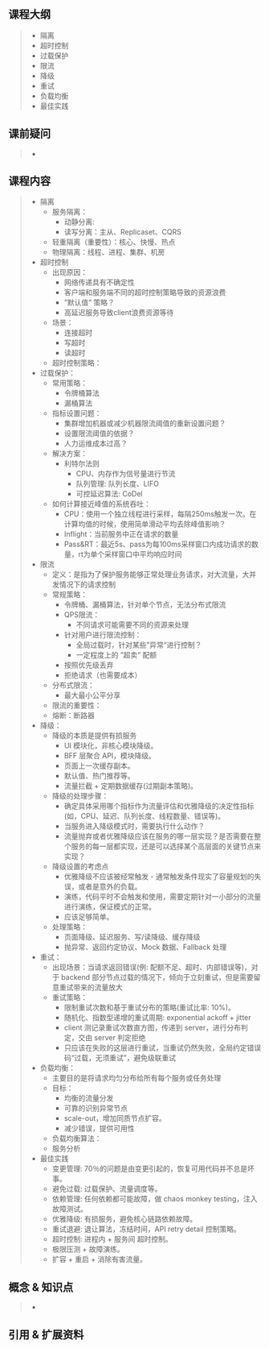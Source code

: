 ## 课程大纲

>- 隔离
>- 超时控制
>- 过载保护
>- 限流
>- 降级
>- 重试
>- 负载均衡
>- 最佳实践



## 课前疑问

> - 

## 课程内容

> - 隔离
>   - 服务隔离：
>     - 动静分离:
>     - 读写分离：主从、Replicaset、CQRS
>   - 轻重隔离（重要性）：核心、快慢、热点
>   - 物理隔离：线程、进程、集群、机房
> - 超时控制
>   - 出现原因：
>     - 网络传递具有不确定性
>     - 客户端和服务端不同的超时控制策略导致的资源浪费
>     - ”默认值“ 策略？
>     - 高延迟服务导致client浪费资源等待
>   - 场景：
>     - 连接超时
>     - 写超时
>     - 读超时
>   - 超时控制策略：
> - 过载保护：
>   - 常用策略：
>     - 令牌桶算法
>     - 漏桶算法
>   - 指标设置问题：
>     - 集群增加机器或减少机器限流阈值的重新设置问题？
>     - 设置限流阈值的依据？
>     - 人力运维成本过高？
>   - 解决方案：
>     - 利特尔法则
>       - CPU、内存作为信号量进行节流
>       - 队列管理: 队列长度、LIFO
>       - 可控延迟算法: CoDel
>   - 如何计算接近峰值的系统吞吐：
>     - CPU：使用一个独立线程进行采样，每隔250ms触发一次。在计算均值的时候，使用简单滑动平均去除峰值影响？
>     - Inflight：当前服务中正在请求的数量
>     - Pass&RT：最近5s、pass为每100ms采样窗口内成功请求的数量，rt为单个采样窗口中平均响应时间
> - 限流
>   - 定义：是指为了保护服务能够正常处理业务请求，对大流量，大并发情况下的请求控制
>   - 常规策略：
>     - 令牌桶、漏桶算法，针对单个节点，无法分布式限流
>     - QPS限流：
>       - 不同请求可能需要不同的资源来处理
>     - 针对用户进行限流控制：
>       - 全局过载时，针对某些”异常“进行控制？
>       - 一定程度上的 ”超卖“ 配额
>     - 按照优先级丢弃
>     - 拒绝请求（也需要成本）
>   - 分布式限流：
>     - 最大最小公平分享
>   - 限流的重要性：
>   - 熔断：断路器
> - 降级：
>   - 降级的本质是提供有损服务
>     - UI 模块化，非核心模块降级。
>     - BFF 层聚合 API，模块降级。
>     - 页面上一次缓存副本。
>     - 默认值、热门推荐等。
>     - 流量拦截 + 定期数据缓存(过期副本策略)。
>   - 降级的处理步骤：
>     - 确定具体采用哪个指标作为流量评估和优雅降级的决定性指标(如，CPU、延迟、队列长度、线程数量、错误等)。
>     - 当服务进入降级模式时，需要执行什么动作？
>     - 流量抛弃或者优雅降级应该在服务的哪一层实现？是否需要在整个服务的每一层都实现，还是可以选择某个高层面的关键节点来实现？
>   - 降级设置的考虑点
>     - 优雅降级不应该被经常触发 - 通常触发条件现实了容量规划的失误，或者是意外的负载。
>     - 演练，代码平时不会触发和使用，需要定期针对一小部分的流量进行演练，保证模式的正常。
>     - 应该足够简单。
>   - 处理策略：
>     - 页面降级、延迟服务、写/读降级、缓存降级
>     - 抛异常、返回约定协议、Mock 数据、Fallback 处理
> - 重试：
>   - 出现场景：当请求返回错误(例: 配额不足、超时、内部错误等)，对于 backend 部分节点过载的情况下，倾向于立刻重试，但是需要留意重试带来的流量放大
>   - 重试策略：
>     - 限制重试次数和基于重试分布的策略(重试比率: 10%)。
>     - 随机化、指数型递增的重试周期: exponential ackoff + jitter
>     - client 测记录重试次数直方图，传递到 server，进行分布判定，交由 server 判定拒绝
>     - 只应该在失败的这层进行重试，当重试仍然失败，全局约定错误码“过载，无须重试”，避免级联重试
> - 负载均衡：
>   - 主要目的是将请求均匀分布给所有每个服务或任务处理
>   - 目标：
>     - 均衡的流量分发
>     - 可靠的识别异常节点
>     - scale-out，增加同质节点扩容。
>     - 减少错误，提供可用性
>   - 负载均衡算法：
>   - 服务分析
> - 最佳实践
>   - 变更管理:
>     70％的问题是由变更引起的，恢复可用代码并不总是坏事。
>   - 避免过载:
>     过载保护、流量调度等。
>   - 依赖管理:
>     任何依赖都可能故障，做 chaos monkey testing，注入故障测试。
>   - 优雅降级:
>     有损服务，避免核心链路依赖故障。
>   - 重试退避:
>     退让算法，冻结时间，API retry detail 控制策略。
>   - 超时控制:
>     进程内 + 服务间 超时控制。
>   - 极限压测 + 故障演练。
>   - 扩容 + 重启 + 消除有害流量。



## 概念 & 知识点

> - 

## 引用 & 扩展资料

> 